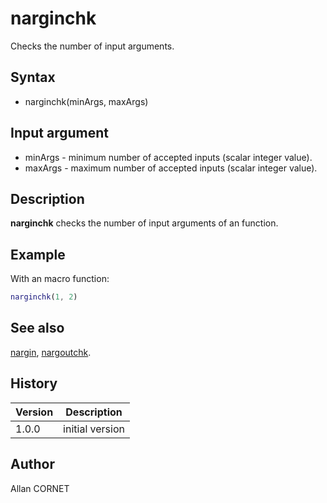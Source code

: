 

# narginchk

Checks the number of input arguments.

## Syntax

- narginchk(minArgs, maxArgs)

## Input argument

 - minArgs - minimum number of accepted inputs (scalar integer value).
 - maxArgs - maximum number of accepted inputs (scalar integer value).

## Description


  <p><b>narginchk</b> checks the number of input arguments of an function.</p>


## Example

With an macro function:
```matlab
narginchk(1, 2)
```

## See also

[nargin](nargin.md), [nargoutchk](nargoutchk.md).
## History

|Version|Description|
|------|------|
|1.0.0|initial version|


## Author

Allan CORNET



